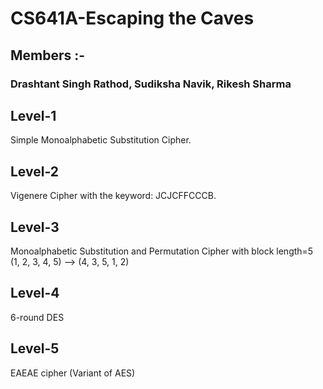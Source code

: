 # CS641A-Escaping the Caves
## Members :-
### Drashtant Singh Rathod, Sudiksha Navik, Rikesh Sharma
## Level-1
Simple Monoalphabetic Substitution Cipher.
## Level-2
Vigenere Cipher with the keyword: JCJCFFCCCB.
## Level-3
Monoalphabetic Substitution and Permutation Cipher with block length=5 <br>
(1, 2, 3, 4, 5) --> (4, 3, 5, 1, 2)
## Level-4
6-round DES
## Level-5
EAEAE cipher (Variant of AES)
